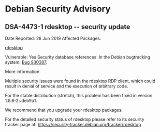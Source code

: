 
Debian Security Advisory
========================


DSA-4473-1 rdesktop -- security update
--------------------------------------



Date Reported:
28 Jun 2019
Affected Packages:

[rdesktop](https://packages.debian.org/src:rdesktop)

Vulnerable:
Yes
Security database references:
In the Debian bugtracking system: [Bug 930387](https://bugs.debian.org/cgi-bin/bugreport.cgi?bug=930387).  

More information:

Multiple security issues were found in the rdesktop RDP client, which
could result in denial of service and the execution of arbitrary code.


For the stable distribution (stretch), this problem has been fixed in
version 1.8.6-2~deb9u1.


We recommend that you upgrade your rdesktop packages.


For the detailed security status of rdesktop please refer to its
security tracker page at:
<https://security-tracker.debian.org/tracker/rdesktop>





